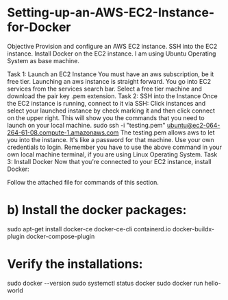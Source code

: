 # Setting-up-an-AWS-EC2-Instance-for-Docker
Objective
Provision and configure an AWS EC2 instance.
SSH into the EC2 instance.
Install Docker on the EC2 instance.
I am using Ubuntu Operating System as base machine.

Task 1: Launch an EC2 Instance
You must have an aws subscription, be it free tier. Launching an aws instance is straight forward. You go into EC2 services from the services search bar. Select a free tier machine and download the pair key .pem extension.
Task 2: SSH into the Instance
Once the EC2 instance is running, connect to it via SSH:
Click instances and select your launched instance by check marking it and then click connect on the upper right. This will show you the commands that you need to launch on your local machine.
sudo ssh -i "testing.pem" ubuntu@ec2-064-264-61-08.compute-1.amazonaws.com
The testing.pem allows aws to let you into the instance. It's like a password for that machine. Use your own credentials to login. Remember you have to use the above command in your own local machine terminal, if you are using Linux Operating System.
Task 3: Install Docker
Now that you’re connected to your EC2 instance, install Docker:

Follow the attached file for commands of this section.

# b) Install the docker packages:
 
sudo apt-get install docker-ce docker-ce-cli containerd.io docker-buildx-plugin docker-compose-plugin



# Verify the installations:

sudo docker --version 
sudo systemctl status docker 
sudo docker run hello-world



